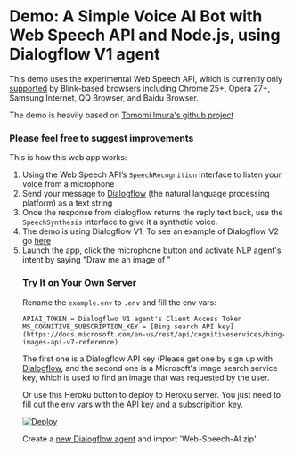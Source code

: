 # Demo: A Simple Voice AI Bot with Web Speech API and Node.js, using Dialogflow V1 agent

This demo uses the experimental Web Speech API, which is currently only [supported](http://caniuse.com/#search=speech) by Blink-based browsers including Chrome 25+, Opera 27+, Samsung Internet, QQ Browser, and Baidu Browser.

The demo is heavily based on [Tomomi Imura's github project](https://github.com/girliemac/web-speech-ai)

### Please feel free to suggest improvements


This is how this web app works:

1. Using the Web Speech API’s `SpeechRecognition` interface to listen your voice from a microphone
2. Send your message to [Dialogflow](https://dialogflow) (the natural language processing platform) as a text string
3. Once the response from dialogflow returns the reply text back, use the `SpeechSynthesis` interface to give it a synthetic voice.
4. The demo is using Dialogflow V1. To see an example of Dialogflow V2 go [here](https://github.com/tefrati/Realtime-NLU-Browser-to-Node)
5. Launch the app, click the microphone button and activate NLP agent's intent by saying "Draw me an image of <object>"

### Try It on Your Own Server

Rename the `example.env` to `.env` and fill the env vars:

```
APIAI_TOKEN = Dialogflwo V1 agent's Client Access Token
MS_COGNITIVE_SUBSCRIPTION_KEY = [Bing search API key](https://docs.microsoft.com/en-us/rest/api/cognitiveservices/bing-images-api-v7-reference)

```

The first one is a Dialogflow API key (Please get one by sign up with [Dialogflow](https://dialogflow.com), and the second one is a Microsoft's image search service key, which is used to find an image that was requested by the user.

Or use this Heroku button to deploy to Heroku server. You just need to fill out the env vars with the API key and a subscripition key.

[![Deploy](https://www.herokucdn.com/deploy/button.svg)](https://heroku.com/deploy?template=https://github.com/tefrati/web-speech-ai.git)

Create a [new Dialogflow agent](https://console.dialogflow.com/api-client/#/newAgent) and import 'Web-Speech-AI.zip'



